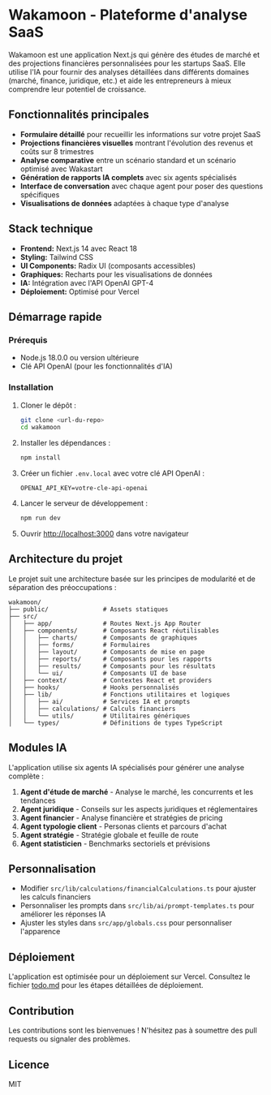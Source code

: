# Wakamoon - Plateforme d'analyse SaaS

Wakamoon est une application Next.js qui génère des études de marché et des projections financières personnalisées pour les startups SaaS. Elle utilise l'IA pour fournir des analyses détaillées dans différents domaines (marché, finance, juridique, etc.) et aide les entrepreneurs à mieux comprendre leur potentiel de croissance.

## Fonctionnalités principales

- **Formulaire détaillé** pour recueillir les informations sur votre projet SaaS
- **Projections financières visuelles** montrant l'évolution des revenus et coûts sur 8 trimestres
- **Analyse comparative** entre un scénario standard et un scénario optimisé avec Wakastart
- **Génération de rapports IA complets** avec six agents spécialisés
- **Interface de conversation** avec chaque agent pour poser des questions spécifiques
- **Visualisations de données** adaptées à chaque type d'analyse

## Stack technique

- **Frontend:** Next.js 14 avec React 18
- **Styling:** Tailwind CSS
- **UI Components:** Radix UI (composants accessibles)
- **Graphiques:** Recharts pour les visualisations de données
- **IA:** Intégration avec l'API OpenAI GPT-4
- **Déploiement:** Optimisé pour Vercel

## Démarrage rapide

### Prérequis

- Node.js 18.0.0 ou version ultérieure
- Clé API OpenAI (pour les fonctionnalités d'IA)

### Installation

1. Cloner le dépôt :
   ```bash
   git clone <url-du-repo>
   cd wakamoon
   ```

2. Installer les dépendances :
   ```bash
   npm install
   ```

3. Créer un fichier `.env.local` avec votre clé API OpenAI :
   ```
   OPENAI_API_KEY=votre-cle-api-openai
   ```

4. Lancer le serveur de développement :
   ```bash
   npm run dev
   ```

5. Ouvrir [http://localhost:3000](http://localhost:3000) dans votre navigateur

## Architecture du projet

Le projet suit une architecture basée sur les principes de modularité et de séparation des préoccupations :

```
wakamoon/
├── public/               # Assets statiques
├── src/
│   ├── app/              # Routes Next.js App Router
│   ├── components/       # Composants React réutilisables
│   │   ├── charts/       # Composants de graphiques
│   │   ├── forms/        # Formulaires
│   │   ├── layout/       # Composants de mise en page
│   │   ├── reports/      # Composants pour les rapports
│   │   ├── results/      # Composants pour les résultats
│   │   └── ui/           # Composants UI de base
│   ├── context/          # Contextes React et providers
│   ├── hooks/            # Hooks personnalisés
│   ├── lib/              # Fonctions utilitaires et logiques
│   │   ├── ai/           # Services IA et prompts
│   │   ├── calculations/ # Calculs financiers
│   │   └── utils/        # Utilitaires génériques
│   └── types/            # Définitions de types TypeScript
```

## Modules IA

L'application utilise six agents IA spécialisés pour générer une analyse complète :

1. **Agent d'étude de marché** - Analyse le marché, les concurrents et les tendances
2. **Agent juridique** - Conseils sur les aspects juridiques et réglementaires
3. **Agent financier** - Analyse financière et stratégies de pricing
4. **Agent typologie client** - Personas clients et parcours d'achat
5. **Agent stratégie** - Stratégie globale et feuille de route
6. **Agent statisticien** - Benchmarks sectoriels et prévisions

## Personnalisation

- Modifier `src/lib/calculations/financialCalculations.ts` pour ajuster les calculs financiers
- Personnaliser les prompts dans `src/lib/ai/prompt-templates.ts` pour améliorer les réponses IA
- Ajuster les styles dans `src/app/globals.css` pour personnaliser l'apparence

## Déploiement

L'application est optimisée pour un déploiement sur Vercel. Consultez le fichier [todo.md](./todo.md) pour les étapes détaillées de déploiement.

## Contribution

Les contributions sont les bienvenues ! N'hésitez pas à soumettre des pull requests ou signaler des problèmes.

## Licence

MIT
